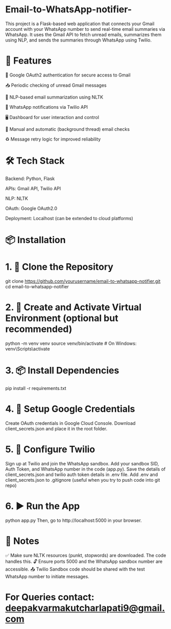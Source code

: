 # Email-to-WhatsApp-notifier-
This project is a Flask-based web application that connects your Gmail account with your WhatsApp number to send real-time email summaries via WhatsApp. It uses the Gmail API to fetch unread emails, summarizes them using NLP, and sends the summaries through WhatsApp using Twilio.

# 🚀 Features
 🔐 Google OAuth2 authentication for secure access to Gmail
 
 📥 Periodic checking of unread Gmail messages
 
 🧠 NLP-based email summarization using NLTK
 
 📲 WhatsApp notifications via Twilio API
 
 🖥️ Dashboard for user interaction and control
 
 🔁 Manual and automatic (background thread) email checks
 
 ♻️ Message retry logic for improved reliability
 
# 🛠️ Tech Stack
 
Backend: Python, Flask

APIs: Gmail API, Twilio API

NLP: NLTK

OAuth: Google OAuth2.0

Deployment: Localhost (can be extended to cloud platforms)

# 📦 Installation
# 1. 📁 Clone the Repository
git clone https://github.com/yourusername/email-to-whatsapp-notifier.git
cd email-to-whatsapp-notifier
# 2. 🐍 Create and Activate Virtual Environment (optional but recommended)
python -m venv venv
source venv/bin/activate  # On Windows: venv\Scripts\activate
# 3. 📦 Install Dependencies
pip install -r requirements.txt
# 4. 🔑 Setup Google Credentials
Create OAuth credentials in Google Cloud Console.
Download client_secrets.json and place it in the root folder.
# 5. 📲 Configure Twilio
Sign up at Twilio and join the WhatsApp sandbox.
Add your sandbox SID, Auth Token, and WhatsApp number in the code (app.py).
Save the details of client_secrets.json and twilio auth token details in .env file.
Add .env and client_secrets.json to .gitignore (useful when you try to push code into git repo)
# 6. ▶️ Run the App
python app.py
Then, go to http://localhost:5000 in your browser.

# 📝 Notes
✅ Make sure NLTK resources (punkt, stopwords) are downloaded. The code handles this.
🔓 Ensure ports 5000 and the WhatsApp sandbox number are accessible.
📤 Twilio Sandbox code should be shared with the test WhatsApp number to initiate messages.
# For Queries contact: deepakvarmakutcharlapati9@gmail.com
